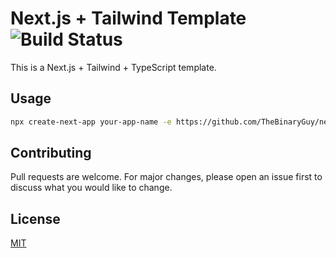 # Next.js + Tailwind Template ![Build Status](https://img.shields.io/github/workflow/status/TheBinaryGuy/next-tailwind/Node.js%20CI "Build Status")

This is a Next.js + Tailwind + TypeScript template.

## Usage

```bash
npx create-next-app your-app-name -e https://github.com/TheBinaryGuy/next-tailwind
```

## Contributing

Pull requests are welcome. For major changes, please open an issue first to discuss what you would like to change.

## License

[MIT](https://choosealicense.com/licenses/mit/)
